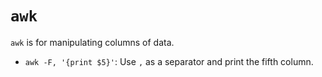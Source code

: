 # `awk`

`awk` is for manipulating columns of data.

- `awk -F, '{print $5}'`: Use `,` as a separator and print the fifth column.
